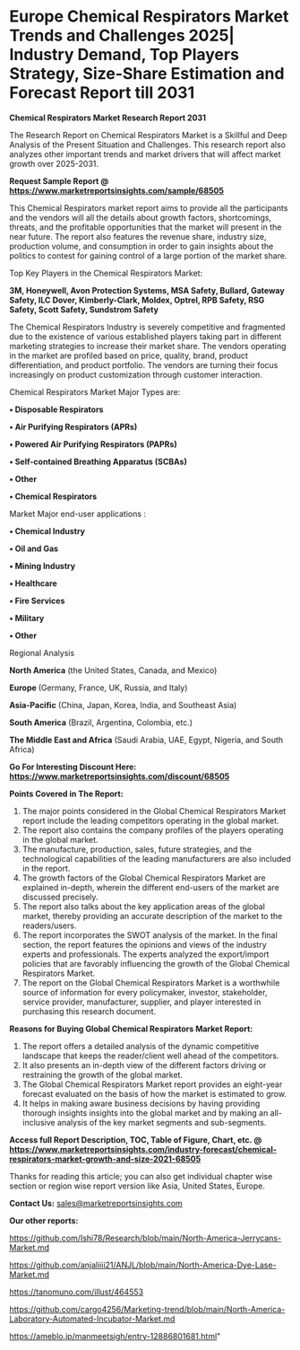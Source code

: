 # Europe Chemical Respirators Market Trends and Challenges 2025| Industry Demand, Top Players Strategy, Size-Share Estimation and Forecast Report till 2031

<strong>Chemical Respirators Market Research Report 2031</strong>

The Research Report on Chemical Respirators Market is a Skillful and Deep Analysis of the Present Situation and Challenges. This research report also analyzes other important trends and market drivers that will affect market growth over 2025-2031.

<strong>Request Sample Report @ <a href=https://www.marketreportsinsights.com/sample/68505>https://www.marketreportsinsights.com/sample/68505</a></strong>

This Chemical Respirators market report aims to provide all the participants and the vendors will all the details about growth factors, shortcomings, threats, and the profitable opportunities that the market will present in the near future. The report also features the revenue share, industry size, production volume, and consumption in order to gain insights about the politics to contest for gaining control of a large portion of the market share.

Top Key Players in the Chemical Respirators Market:

<strong>3M, Honeywell, Avon Protection Systems, MSA Safety, Bullard, Gateway Safety, ILC Dover, Kimberly-Clark, Moldex, Optrel, RPB Safety, RSG Safety, Scott Safety, Sundstrom Safety</strong>

The Chemical Respirators Industry is severely competitive and fragmented due to the existence of various established players taking part in different marketing strategies to increase their market share. The vendors operating in the market are profiled based on price, quality, brand, product differentiation, and product portfolio. The vendors are turning their focus increasingly on product customization through customer interaction.

Chemical Respirators Market Major Types are:

<strong>• Disposable Respirators

• Air Purifying Respirators (APRs)

• Powered Air Purifying Respirators (PAPRs)

• Self-contained Breathing Apparatus (SCBAs)

• Other

• Chemical Respirators</strong>

Market Major end-user applications :

<strong>• Chemical Industry

• Oil and Gas

• Mining Industry

• Healthcare

• Fire Services

• Military

• Other</strong>

Regional Analysis

</u><strong><b>North America</b></strong> (the United States, Canada, and Mexico)

<strong><b>Europe </b></strong>(Germany, France, UK, Russia, and Italy)

<strong><b>Asia-Pacific</b></strong> (China, Japan, Korea, India, and Southeast Asia)

<strong><b>South America</b></strong> (Brazil, Argentina, Colombia, etc.)

<strong><b>The Middle East and Africa</b></strong> (Saudi Arabia, UAE, Egypt, Nigeria, and South Africa)

<strong>Go For Interesting Discount Here: <a href=https://www.marketreportsinsights.com/discount/68505>https://www.marketreportsinsights.com/discount/68505</a></strong>

<strong>Points Covered in The Report:</strong>
<ol>
  <li>The major points considered in the Global Chemical Respirators Market report include the leading competitors operating in the global market.</li>
  <li>The report also contains the company profiles of the players operating in the global market.</li>
  <li>The manufacture, production, sales, future strategies, and the technological capabilities of the leading manufacturers are also included in the report.</li>
  <li>The growth factors of the Global Chemical Respirators Market are explained in-depth, wherein the different end-users of the market are discussed precisely.</li>
  <li>The report also talks about the key application areas of the global market, thereby providing an accurate description of the market to the readers/users.</li>
  <li>The report incorporates the SWOT analysis of the market. In the final section, the report features the opinions and views of the industry experts and professionals. The experts analyzed the export/import policies that are favorably influencing the growth of the Global Chemical Respirators Market.</li>
  <li>The report on the Global Chemical Respirators Market is a worthwhile source of information for every policymaker, investor, stakeholder, service provider, manufacturer, supplier, and player interested in purchasing this research document.</li>
</ol>
<strong>Reasons for Buying Global Chemical Respirators Market Report:</strong>

<ol>
  <li>The report offers a detailed analysis of the dynamic competitive landscape that keeps the reader/client well ahead of the competitors.</li>
  <li>It also presents an in-depth view of the different factors driving or restraining the growth of the global market.</li>
  <li>The Global Chemical Respirators Market report provides an eight-year forecast evaluated on the basis of how the market is estimated to grow.</li>
  <li>It helps in making aware business decisions by having providing thorough insights insights into the global market and by making an all-inclusive analysis of the key market segments and sub-segments.</li>
</ol>
<strong>Access full Report Description, TOC, Table of Figure, Chart, etc. @ <a href=https://www.marketreportsinsights.com/industry-forecast/chemical-respirators-market-growth-and-size-2021-68505>https://www.marketreportsinsights.com/industry-forecast/chemical-respirators-market-growth-and-size-2021-68505</a></strong>


Thanks for reading this article; you can also get individual chapter wise section or region wise report version like Asia, United States, Europe.

<strong>Contact Us:</strong>
sales@marketreportsinsights.com

<strong>Our other reports:</strong>

<a href=https://github.com/Ishi78/Research/blob/main/North-America-Jerrycans-Market.md>https://github.com/Ishi78/Research/blob/main/North-America-Jerrycans-Market.md</a>

<a href=https://github.com/anjaliiii21/ANJL/blob/main/North-America-Dye-Lase-Market.md>https://github.com/anjaliiii21/ANJL/blob/main/North-America-Dye-Lase-Market.md</a>

<a href=https://tanomuno.com/illust/464553>https://tanomuno.com/illust/464553</a>

<a href=https://github.com/cargo4256/Marketing-trend/blob/main/North-America-Laboratory-Automated-Incubator-Market.md>https://github.com/cargo4256/Marketing-trend/blob/main/North-America-Laboratory-Automated-Incubator-Market.md</a>

<a href=https://ameblo.jp/manmeetsigh/entry-12886801681.html>https://ameblo.jp/manmeetsigh/entry-12886801681.html</a>"
